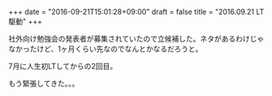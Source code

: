+++
date = "2016-09-21T15:01:28+09:00"
draft = false
title = "2016.09.21 LT駆動"
+++

社外向け勉強会の発表者が募集されていたので立候補した。ネタがあるわけじゃなかったけど、1ヶ月くらい先なのでなんとかなるだろうと。

<!--more-->

7月に人生初LTしてからの2回目。

もう緊張してきた。。。